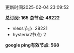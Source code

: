 更新时间2025-02-04 23:09:52

**总订阅: 165**
**总节点: 48222**
- vless节点: 28221
- hysteria2节点: 2

**google ping有效节点: 568**
